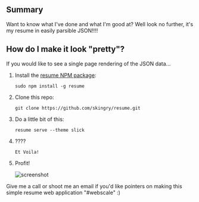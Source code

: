 ## Summary

Want to know what I've done and what I'm good at?  Well look no further, it's my resume in easily parsible JSON!!!!

## How do I make it look "pretty"?

If you would like to see a single page rendering of the JSON data...

1. Install the [resume NPM package](https://jsonresume.org/):

   ```
   sudo npm install -g resume
   ```

2. Clone this repo:

   ```
   git clone https://github.com/skingry/resume.git
   ```

3. Do a little bit of this:

   ```
   resume serve --theme slick
   ```

4. ????

   ```
   Et Voila!
   ```

5. Profit!

   ![screenshot](https://media.giphy.com/media/9o67upvAnOqRy/giphy.gif)


Give me a call or shoot me an email if you'd like pointers on making this simple resume web application "#webscale" :)